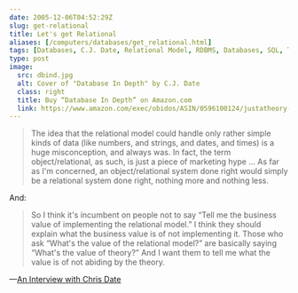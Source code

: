 ```yaml
--- 
date: 2005-12-06T04:52:29Z
slug: get-relational
title: Let's get Relational
aliases: [/computers/databases/get_relational.html]
tags: [Databases, C.J. Date, Relational Model, RDBMS, Databases, SQL, Tutorial D, Object/Relational Databases]
type: post
image:
  src: dbind.jpg
  alt: Cover of "Database In Depth" by C.J. Date
  class: right
  title: Buy “Database In Depth” on Amazon.com
  link: https://www.amazon.com/exec/obidos/ASIN/0596100124/justatheory-20
---
```


> The idea that the relational model could handle only rather simple kinds of
> data (like numbers, and strings, and dates, and times) is a huge
> misconception, and always was. In fact, the term object/relational, as such,
> is just a piece of marketing hype ... As far as I'm concerned, an
> object/relational system done right would simply be a relational system done
> right, nothing more and nothing less.

And:

> So I think it's incumbent on people not to say “Tell me the business value of
> implementing the relational model.” I think they should explain what the
> business value is of not implementing it. Those who ask “What's the value of
> the relational model?” are basically saying “What's the value of theory?” And
> I want them to tell me what the value is of not abiding by the theory.

—[An Interview with Chris Date]

  [An Interview with Chris Date]: https://web.archive.org/web/200511/http://www.oreillynet.com/lpt/a/6060

